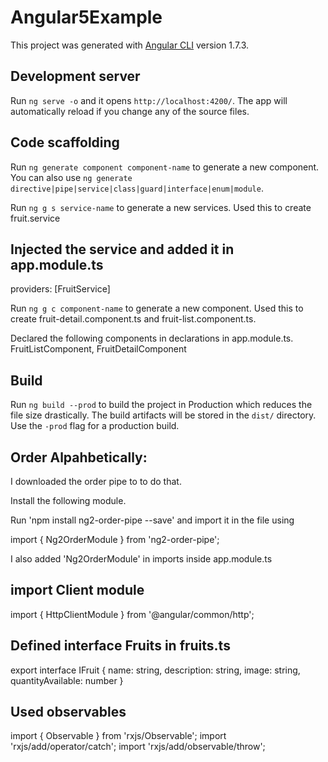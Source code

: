 # Angular5Example

This project was generated with [Angular CLI](https://github.com/angular/angular-cli) version 1.7.3.

## Development server

Run `ng serve -o` and it opens `http://localhost:4200/`. The app will automatically reload if you change any of the source files.

## Code scaffolding

Run `ng generate component component-name` to generate a new component. You can also use `ng generate directive|pipe|service|class|guard|interface|enum|module`.

Run `ng g s service-name` to generate a new services.
 Used this to create fruit.service
 
## Injected the service and added it in app.module.ts
   providers: [FruitService]

Run `ng g c component-name` to generate a new component.
 Used this to create fruit-detail.component.ts and fruit-list.component.ts.
 
 Declared the following components in declarations in app.module.ts.
     FruitListComponent,
     FruitDetailComponent

## Build

Run `ng build --prod` to build the project in Production which reduces the file size drastically. The build artifacts will be stored in the `dist/` directory. Use the `-prod` flag for a production build.

## Order Alpahbetically:

I downloaded the order pipe to to do that.

Install the following module.

  Run 'npm install ng2-order-pipe --save' and import it in the file using
  
  import { Ng2OrderModule } from 'ng2-order-pipe';

  I also added 'Ng2OrderModule' in imports inside app.module.ts
  
## import Client module

import { HttpClientModule } from '@angular/common/http';
 
## Defined interface Fruits in fruits.ts 

export interface IFruit {
    name: string,
    description: string,
    image: string,
    quantityAvailable: number
}

## Used observables

import { Observable } from 'rxjs/Observable';
import 'rxjs/add/operator/catch';
import 'rxjs/add/observable/throw';
